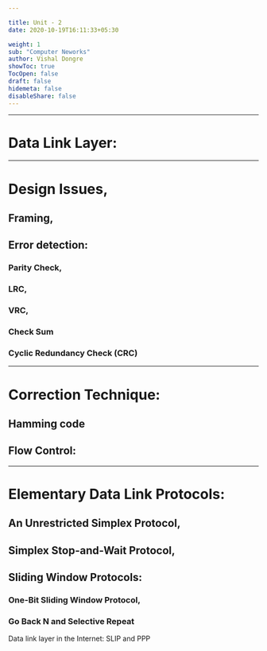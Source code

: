 ```yaml
---

title: Unit - 2 
date: 2020-10-19T16:11:33+05:30

weight: 1
sub: "Computer Neworks"
author: Vishal Dongre
showToc: true
TocOpen: false
draft: false
hidemeta: false
disableShare: false
---
```



---

# Data Link Layer: 
---

# Design Issues, 
## Framing, 
## Error detection: 
### Parity Check, 
### LRC, 
### VRC, 
### Check Sum
### Cyclic Redundancy Check (CRC)

---

# Correction Technique: 
## Hamming code
## Flow Control:
---

# Elementary Data Link Protocols: 
## An Unrestricted Simplex Protocol, 
## Simplex Stop-and-Wait Protocol,
## Sliding Window Protocols: 
### One-Bit Sliding Window Protocol,
### Go Back N and Selective Repeat


Data link layer in the Internet: SLIP and PPP

